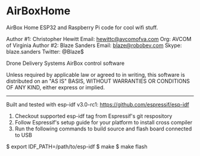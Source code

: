 # AirBoxHome
AirBox Home ESP32 and Raspberry Pi code for cool wifi stuff.

Author #1: Christopher Hewitt Email: hewittc@avcomofva.com Org: AVCOM of Virginia
Author #2: Blaze Sanders Email: blaze@robobev.com Skype: blaze.sanders Twitter: @Blaze$

Drone Delivery Systems AirBox control software

Unless required by applicable law or agreed to in writing, this
software is distributed on an "AS IS" BASIS, WITHOUT WARRANTIES OR
CONDITIONS OF ANY KIND, either express or implied.

---

Built and tested with esp-idf v3.0-rc1: https://github.com/espressif/esp-idf

1. Checkout supported esp-idf tag from Espressif's git respository
2. Follow Espressif's setup guide for your platform to install cross compiler
3. Run the following commands to build source and flash board connected to USB

  $ export IDF_PATH=/path/to/esp-idf
  $ make
  $ make flash
